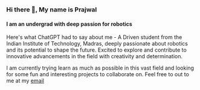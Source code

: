 ### Hi there 👋, My name is Prajwal
#### I am an undergrad with deep passion for robotics
Here's what ChatGPT had to say about me - A Driven student from the Indian Institute of Technology, Madras, deeply passionate about robotics and its potential to shape the future. Excited to explore and contribute to innovative advancements in the field with creativity and determination.

I am currently trying learn as much as possible in this vast field and looking for some fun and interesting projects to collaborate on.
Feel free to out to me at my [email](ee23b057@smail.iitm.ac.in)
